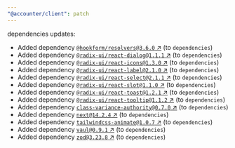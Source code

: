 ```yaml
---
"@accounter/client": patch
---
```

dependencies updates:
  - Added dependency [`@hookform/resolvers@3.6.0` ↗︎](https://www.npmjs.com/package/@hookform/resolvers/v/3.6.0) (to `dependencies`)
  - Added dependency [`@radix-ui/react-dialog@1.1.1` ↗︎](https://www.npmjs.com/package/@radix-ui/react-dialog/v/1.1.1) (to `dependencies`)
  - Added dependency [`@radix-ui/react-icons@1.3.0` ↗︎](https://www.npmjs.com/package/@radix-ui/react-icons/v/1.3.0) (to `dependencies`)
  - Added dependency [`@radix-ui/react-label@2.1.0` ↗︎](https://www.npmjs.com/package/@radix-ui/react-label/v/2.1.0) (to `dependencies`)
  - Added dependency [`@radix-ui/react-select@2.1.1` ↗︎](https://www.npmjs.com/package/@radix-ui/react-select/v/2.1.1) (to `dependencies`)
  - Added dependency [`@radix-ui/react-slot@1.1.0` ↗︎](https://www.npmjs.com/package/@radix-ui/react-slot/v/1.1.0) (to `dependencies`)
  - Added dependency [`@radix-ui/react-toast@1.2.1` ↗︎](https://www.npmjs.com/package/@radix-ui/react-toast/v/1.2.1) (to `dependencies`)
  - Added dependency [`@radix-ui/react-tooltip@1.1.2` ↗︎](https://www.npmjs.com/package/@radix-ui/react-tooltip/v/1.1.2) (to `dependencies`)
  - Added dependency [`class-variance-authority@0.7.0` ↗︎](https://www.npmjs.com/package/class-variance-authority/v/0.7.0) (to `dependencies`)
  - Added dependency [`next@14.2.4` ↗︎](https://www.npmjs.com/package/next/v/14.2.4) (to `dependencies`)
  - Added dependency [`tailwindcss-animate@1.0.7` ↗︎](https://www.npmjs.com/package/tailwindcss-animate/v/1.0.7) (to `dependencies`)
  - Added dependency [`vaul@0.9.1` ↗︎](https://www.npmjs.com/package/vaul/v/0.9.1) (to `dependencies`)
  - Added dependency [`zod@3.23.8` ↗︎](https://www.npmjs.com/package/zod/v/3.23.8) (to `dependencies`)
